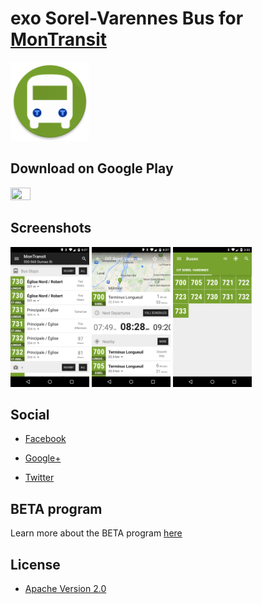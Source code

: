 # exo Sorel-Varennes Bus for [MonTransit](https://github.com/mtransitapps/mtransit-for-android)

<img width="25%" height="25%" src="https://raw.githubusercontent.com/mtransitapps/ca-sorel-varennes-citsv-bus-android/master/pub/hi-res-app-icon.png"/>

## Download on Google Play

<a href="https://play.google.com/store/apps/details?id=org.mtransit.android.ca_sorel_varennes_citsv_bus"><img width="25%" height="25%" src="https://play.google.com/intl/en_us/badges/images/apps/en-play-badge.png"/></a>

## Screenshots

<img width="25%" height="25%" src="https://raw.githubusercontent.com/mtransitapps/ca-sorel-varennes-citsv-bus-android/master/pub/screenshot-phone-1.png"/>
<img width="25%" height="25%" src="https://raw.githubusercontent.com/mtransitapps/ca-sorel-varennes-citsv-bus-android/master/pub/screenshot-phone-2.png"/>
<img width="25%" height="25%" src="https://raw.githubusercontent.com/mtransitapps/ca-sorel-varennes-citsv-bus-android/master/pub/screenshot-phone-3.png"/>

## Social

* [Facebook](https://www.facebook.com/MonTransit)

* [Google+](http://gplus.to/MonTransit/)

* [Twitter](https://twitter.com/montransit)

## BETA program

Learn more about the BETA program [here](https://github.com/mtransitapps/mtransit-for-android/wiki/BETA)

## License

* [Apache Version 2.0](http://www.apache.org/licenses/LICENSE-2.0.html)
